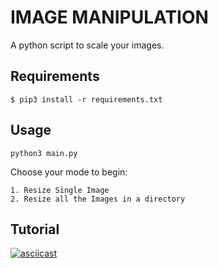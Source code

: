 # IMAGE MANIPULATION #

A python script to scale your images.

## Requirements ##

```
$ pip3 install -r requirements.txt
```

## Usage ##

```
python3 main.py
```

Choose your mode to begin:

```
1. Resize Single Image
2. Resize all the Images in a directory
```

## Tutorial ##

[![asciicast](https://asciinema.org/a/dYmdnMSICdfsjfZf8E9rUbcRC.png)](https://asciinema.org/a/dYmdnMSICdfsjfZf8E9rUbcRC)
